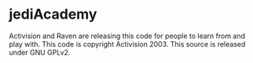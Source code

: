 jediAcademy
===========

Activision and Raven are releasing this code for people to learn from and play with. 
This code is copyright Activision 2003. This source is released under GNU GPLv2.
